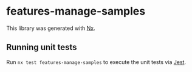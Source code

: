 # features-manage-samples

This library was generated with [Nx](https://nx.dev).

## Running unit tests

Run `nx test features-manage-samples` to execute the unit tests via [Jest](https://jestjs.io).
